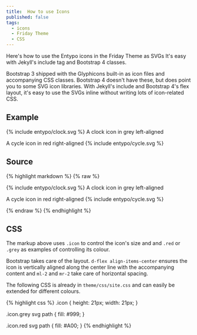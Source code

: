 ```yaml
---
title:  How to use Icons
published: false
tags:
  - icons
  - Friday Theme
  - CSS
---
```


Here's how to use the Entypo icons in the Friday Theme as SVGs It's easy with Jekyll's include tag and Bootstrap 4 classes.

<!--more-->

Bootstrap 3 shipped with the Glyphicons built-in as icon files and accompanying CSS classes. Bootstrap 4 doesn't have these, but does point you to some SVG icon libraries. With Jekyll's include and Bootstrap 4's flex layout, it's easy to use the SVGs inline without writing lots of icon-related CSS.

<!--more-->

## Example

<p class="d-flex align-items-center">
    <span class="icon grey mr-2" markdown="0">
        {% include entypo/clock.svg %}
    </span>
    A clock icon in grey left-aligned
</p>

<p class="d-flex align-items-center">
    A cycle icon in red right-aligned
    <span class="icon red ml-2" markdown="0">
        {% include entypo/cycle.svg %}
    </span>
</p>

## Source

{% highlight markdown %}
{% raw %}

<p class="d-flex align-items-center">
    <span class="icon grey mr-2">
        {% include entypo/clock.svg %}
    </span>
    A clock icon in grey left-aligned
</p>

<p class="d-flex align-items-center">
    A cycle icon in red right-aligned
    <span class="icon red ml-2">
        {% include entypo/cycle.svg %}
    </span>
</p>

{% endraw %}
{% endhighlight %}

## CSS

The markup above uses `.icon` to control the icon's size and and `.red` or `.grey` as examples of controlling its colour.

Bootstrap takes care of the layout. `d-flex align-items-center` ensures the icon is vertically aligned along the center line with the accompanying content and `ml-2` and `mr-2` take care of horizontal spacing.

The following CSS is already in `theme/css/site.css` and can easily be extended for different colours.

{% highlight css %}
.icon {
    height: 21px;
    width: 21px;
}

.icon.grey svg path {
    fill: #999;
}

.icon.red svg path {
    fill: #A00;
}
{% endhighlight %}
